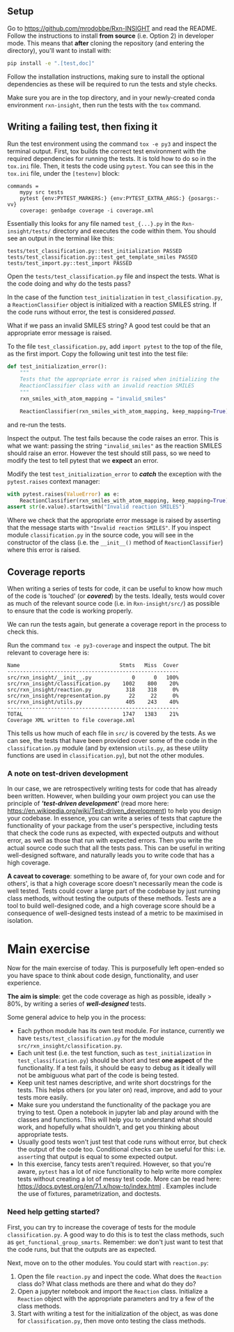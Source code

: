 ## Setup

Go to https://github.com/mrodobbe/Rxn-INSIGHT and read the README. Follow the instructions to install **from source** (i.e. Option 2) in developer mode. This means that **after** cloning the repository (and entering the directory), you'll want to install with:
```bash
pip install -e ".[test,doc]"
```

Follow the installation instructions, making sure to install the optional dependencies
as these will be required to run the tests and style checks.

Make sure you are in the top directory, and in your newly-created conda environment
`rxn-insight`, then run the tests with the `tox` command.


## Writing a failing test, then fixing it

Run the test environment using the command `tox -e py3` and inspect the terminal output.
First, tox builds the correct test environment with the required dependencies for
running the tests. It is told how to do so in the `tox.ini` file. Then, it tests the
code using `pytest`. You can see this in the `tox.ini` file, under the `[testenv]`
block:
```
commands =
    mypy src tests
    pytest {env:PYTEST_MARKERS:} {env:PYTEST_EXTRA_ARGS:} {posargs:-vv}
    coverage: genbadge coverage -i coverage.xml    
```
Essentially this looks for any file named `test_{...}.py` in the
`Rxn-insight/tests/` directory and executes the code within them. You should see an
output in the terminal like this:

```
tests/test_classification.py::test_initialization PASSED
tests/test_classification.py::test_get_template_smiles PASSED
tests/test_import.py::test_import PASSED
```

Open the `tests/test_classification.py` file and inspect the tests. What is the code
doing and why do the tests pass?

In the case of the function `test_initialization` in `test_classification.py`, a
`ReactionClassifier` object is initialized with a reaction SMILES string. If the code
runs without error, the test is considered *passed*.

What if we pass an invalid SMILES string? A good test could be that an appropriate error
message is raised. 

To the file `test_classification.py`, add `import pytest` to the top of the file, as the
first import. Copy the following unit test into the test file:

```py
def test_initialization_error():
    """
    Tests that the appropriate error is raised when initializing the
    ReactionClassifier class with an invalid reaction SMILES
    """
    rxn_smiles_with_atom_mapping = "invalid_smiles"

    ReactionClassifier(rxn_smiles_with_atom_mapping, keep_mapping=True)
```

and re-run the tests.

Inspect the output. The test fails because the code raises an error. This is what we
want: passing the string `"invalid_smiles"` as the reaction SMILES should raise an
error. However the test should still pass, so we need to modify the test to tell pytest
that we **expect** an error. 


Modify the test `test_initialization_error` to ***catch*** the
exception with the `pytest.raises` context manager:
```py
with pytest.raises(ValueError) as e:
    ReactionClassifier(rxn_smiles_with_atom_mapping, keep_mapping=True)
assert str(e.value).startswith("Invalid reaction SMILES")
```
Where we check that the appropriate error message is raised by asserting that the
message starts with `"Invalid reaction SMILES"`. If you inspect module
`classification.py` in the source code, you will see in the constructor of the class
(i.e. the `__init__()` method of `ReactionClassifier`) where this error is raised.

## Coverage reports

When writing a series of tests for code, it can be useful to know how much of the code
is 'touched' (or ***covered***) by the tests. Ideally, tests would cover as much of the
relevant source code (i.e. in `Rxn-insight/src/`) as possible to ensure that the code is
working properly.

We can run the tests again, but generate a coverage report in the process to check this.

Run the command `tox -e py3-coverage` and inspect the output. The bit relevant to
coverage here is:
```
Name                                Stmts   Miss  Cover
-------------------------------------------------------
src/rxn_insight/__init__.py             0      0   100%
src/rxn_insight/classification.py    1002    800    20%
src/rxn_insight/reaction.py           318    318     0%
src/rxn_insight/representation.py      22     22     0%
src/rxn_insight/utils.py              405    243    40%
-------------------------------------------------------
TOTAL                                1747   1383    21%
Coverage XML written to file coverage.xml
```

This tells us how much of each file in `src/` is covered by the tests. As we can see,
the tests that have been provided cover some of the code in the `classification.py`
module (and by
extension `utils.py`, as these utility functions are used in `classification.py`), but
not the other modules.


### A note on test-driven development

In our case, we are retrospectively writing tests for code that has already been
written. However, when building your owm project you can use the principle of
***'test-driven development'*** (read more here:
https://en.wikipedia.org/wiki/Test-driven_development) to help you design your codebase.
In essence, you can write a series of tests that capture the functionality of your
package from the user's perspective, including tests that check the code runs as
expected, with expected outputs and without error, as well as those that run with
expected errors. Then you write the actual source code such that all the tests pass.
This can be useful in writing well-designed software, and naturally leads you to write
code that has a high coverage.

**A caveat to coverage**: something to be aware of, for your own code and for others', is
that a high coverage score doesn't necessarily mean the code is well tested. Tests could
cover a large part of the codebase by just running class methods, without testing the
outputs of these methods. Tests are a tool to build well-designed code, and a high
coverage score should be a consequence of well-designed tests instead of a metric to be
maximised in isolation.


# Main exercise

Now for the main exercise of today. This is purposefully left open-ended so you
have space to think about code design, functionality, and user experience. 

**The aim is simple**: get the code coverage as high as possible, ideally > 80%, by
writing a series of ***well-designed*** tests.

Some general advice to help you in the process:

* Each python module has its own test module. For instance, currently we have
  `tests/test_classification.py` for the module `src/rxn_insight/classification.py`.
* Each unit test (i.e. the test function, such as `test_initialization` in
  `test_classification.py`) should be short and test **one aspect** of the
  functionality. If a test fails, it should be easy to debug as it ideally will not be
  ambiguous what part of the code is being tested.
* Keep unit test names descriptive, and write short docstrings for the tests. This helps
  others (or you later on) read, improve, and add to your tests more easily.
* Make sure you understand the functionality of the package you are trying to test. Open
  a notebook in jupyter lab and play around with the classes and functions. This will
  help you to understand what should work, and hopefully what shouldn't, and get you
  thinking about appropriate tests.
* Usually good tests won't just test that code runs without error, but check the output
  of the code too. Conditional checks can be useful for this: i.e. `assert`ing that
  output is equal to some expected output.
* In this exercise, fancy tests aren't required. However, so that you're aware, `pytest`
  has a lot of nice functionality to help write more complex tests without creating a
  lot of messy test code. More can be read here:
  https://docs.pytest.org/en/7.1.x/how-to/index.html . Examples include the use of
  fixtures, parametrization, and doctests.


### Need help getting started? 

First, you can try to increase the coverage of tests for the module `classification.py`.
A good way to do this is to test the class methods, such as
`get_functional_group_smarts`. Remember: we don't just want to test that the code runs,
but that the outputs are as expected.

Next, move on to the other modules. You could start with `reaction.py`:

1. Open the file `reaction.py` and inpect the code. What does the `Reaction` class do?
   What class methods are there and what do they do?
2. Open a jupyter notebook and import the `Reaction` class. Initialize a `Reaction`
   object with the appropriate parameters and try a few of the class methods.
3. Start with writing a test for the initialization of the object, as was done for
   `classification.py`, then move onto testing the class methods.
